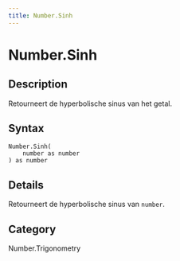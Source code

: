 ```yaml
---
title: Number.Sinh
---
```


# Number.Sinh


## Description

Retourneert de hyperbolische sinus van het getal.


## Syntax

```powerquery
Number.Sinh(
    number as number
) as number
```


## Details

Retourneert de hyperbolische sinus van <code>number</code>.



## Category
Number.Trigonometry
